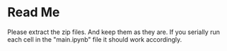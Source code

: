# Read Me 

Please extract the zip files. And keep them as they are.
If you serially run each cell in the "main.ipynb" file it should work accordingly.
